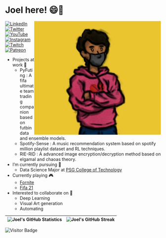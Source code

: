 # Joel here! 😄👋

<p align="center">
    <img src="https://github.com/JoeltheSpider/JoeltheSpider/blob/main/src/me.jpeg" width="410" alt="A sample for the lazy stuff I draw" align="right" />
</p>


<p align="left">
<a href="https://www.linkedin.com/in/joel-antony-xaviour-97394a140/">
<img src="https://img.shields.io/badge/-LinkedIn-%233781da" alt="LinkedIn"/></a> 
<a href="https://twitter.com/joeloffbeat">
<img src="https://img.shields.io/badge/-Twitter-%231DA1F2" alt="Twitter" /></a> 
<a href="https://www.youtube.com/channel/UCme1zfZqFPMGBxygGe9eRSQ">
<img src="https://img.shields.io/badge/-YouTube-%23FF0000" alt="YouTube" /></a> 
<a href="https://www.instagram.com/joeloffbeat/">
<img src="https://img.shields.io/badge/-Instagram-%23eb13a5" alt="Instagram" /></a> 
<a href="https://www.twitch.tv/joelthespider">
<img src="https://img.shields.io/badge/-Twitch-%239146FF" alt="Twitch" /></a> 
<a href="https://www.patreon.com/joeloffbeat">
<img src="https://img.shields.io/badge/-Patreon-%23FF7F50" alt="Patreon" /></a>
</p>

- Projects at work 🔭
  - PyFuting : A fifa ultimate team trading companion based on futbin data and ensemble models.
  - Spotify-Sense : A music recommendation system based on spotify million playlist dataset and RL techniques.
  - RIE-RID : A advanced image encryption/decryption method based on elgamal and chaoas theory.
- I’m currently pursuing 🌱
  - Data Science Major at [PSG College of Technology](https://www.psgtech.edu/)
- Currently playing 🎮
  - [Fornite](https://www.epicgames.com/fortnite/en-US/home)
  - [Fifa 21](https://www.ea.com/games/fifa/fifa-21)
- Interested to collaborate on 🙌
  - Deep Learning
  - Visual Art generation
  - Automating


| ![Joel's GitHub Statistics](https://github-readme-stats.vercel.app/api?username=joelthespider&show_icons=true) | ![Joel's GitHub Streak](https://github-readme-streak-stats.herokuapp.com/?user=joelthespider) |
| -- | -- |


![Visitor Badge](https://visitor-badge.laobi.icu/badge?page_id=joelthespider)
